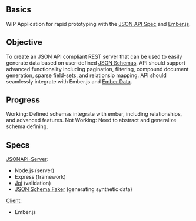 ## Basics
WIP Application for rapid prototyping with the [JSON API Spec](jsonapi.org) and [Ember.js](emberjs.com).

## Objective
To create an JSON API compliant REST server that can be
used to easily generate data based on user-defined [JSON Schemas](json-schema.org/). API should support advanced functionality including
pagination, filtering, compound document generation, sparse
field-sets, and relationsip mapping. API should seamlessly
integrate with Ember.js and [Ember Data](https://github.com/emberjs/data
).

## Progress
Working: Defined schemas integrate with ember, including relationships,
and advanced features.
Not Working: Need to abstract and generalize schema defining.

## Specs
[JSONAPI-Server](https://github.com/holidayextras/jsonapi-server):
* Node.js (server)
* Express (framework)
* [Joi](https://github.com/hapijs/joi/blob/v8.0.5/API.md) (validation)
* [JSON Schema Faker](https://github.com/json-schema-faker/json-schema-faker) (generating synthetic data)

[Client](emberjs.com):
* Ember.js
